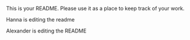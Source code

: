 This is your README. Please use it as a place to keep track of your work.

Hanna is editing the readme


Alexander is editing the README

